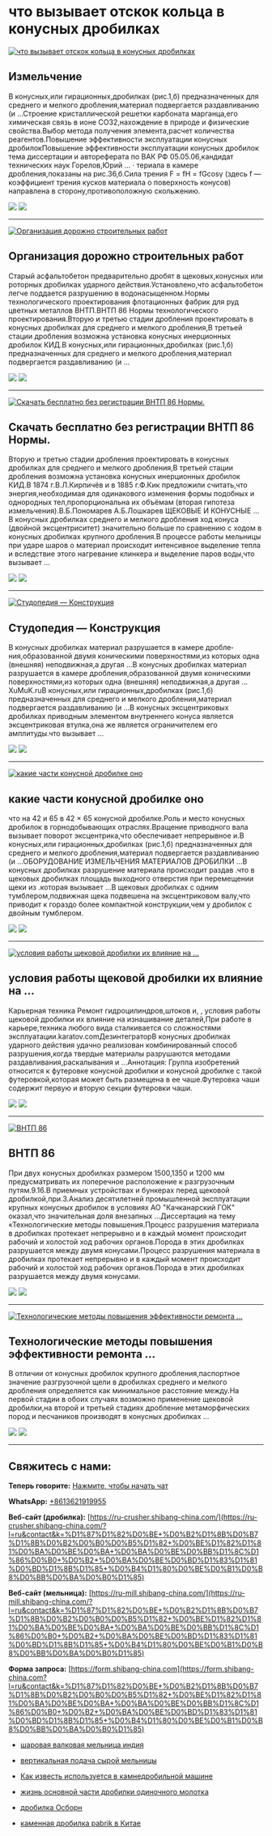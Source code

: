 # что вызывает отскок кольца в конусных дробилках

<a href="https://swt.shibang-china.com/?l=ru&img&k=%D1%87%D1%82%D0%BE+%D0%B2%D1%8B%D0%B7%D1%8B%D0%B2%D0%B0%D0%B5%D1%82+%D0%BE%D1%82%D1%81%D0%BA%D0%BE%D0%BA+%D0%BA%D0%BE%D0%BB%D1%8C%D1%86%D0%B0+%D0%B2+%D0%BA%D0%BE%D0%BD%D1%83%D1%81%D0%BD%D1%8B%D1%85+%D0%B4%D1%80%D0%BE%D0%B1%D0%B8%D0%BB%D0%BA%D0%B0%D1%85" target="_blank">![что вызывает отскок кольца в конусных дробилках](http://static.shibang-china.com/all-800x300/933.jpg)</a>

## Измельчение
В конусных,или гирационных,дробилках (рис.1,б) предназначенных для среднего и мелкого дробления,материал подвергается раздавливанию (и …Строение кристаллической решетки карбоната марганца,его химическая связь в ионе СО32,нахождение в природе и физические свойства.Выбор метода получения элемента,расчет количества реагентов.Повышение эффективности эксплуатации конусных дробилокПовышение эффективности эксплуатации конусных дробилок тема диссертации и автореферата по ВАК РФ 05.05.06,кандидат технических наук Горелов,Юрий …&nbsp;&#0183;&#32;териала в камере дробления,показаны на рис.36,б.Сила тре&#173;ния F = fH = fGcosγ (здесь f — коэффициент трения кусков материала о поверхность конусов) направлена в сторону,про&#173;тивоположную скольжению.


<a href="https://whatsapp.shibangsoft.com/WhatsApp.php" target="_blank" title="WhatsApp">![](http://static.shibang-china.com/icon/whatsapp.png)</a> <a href="https://swt.shibang-china.com/?l=ru&icon&k=%D1%87%D1%82%D0%BE+%D0%B2%D1%8B%D0%B7%D1%8B%D0%B2%D0%B0%D0%B5%D1%82+%D0%BE%D1%82%D1%81%D0%BA%D0%BE%D0%BA+%D0%BA%D0%BE%D0%BB%D1%8C%D1%86%D0%B0+%D0%B2+%D0%BA%D0%BE%D0%BD%D1%83%D1%81%D0%BD%D1%8B%D1%85+%D0%B4%D1%80%D0%BE%D0%B1%D0%B8%D0%BB%D0%BA%D0%B0%D1%85" target="_blank">![](http://static.shibang-china.com/icon/chat-ru.png)</a>

---

<a href="https://swt.shibang-china.com/?l=ru&img&k=%D1%87%D1%82%D0%BE+%D0%B2%D1%8B%D0%B7%D1%8B%D0%B2%D0%B0%D0%B5%D1%82+%D0%BE%D1%82%D1%81%D0%BA%D0%BE%D0%BA+%D0%BA%D0%BE%D0%BB%D1%8C%D1%86%D0%B0+%D0%B2+%D0%BA%D0%BE%D0%BD%D1%83%D1%81%D0%BD%D1%8B%D1%85+%D0%B4%D1%80%D0%BE%D0%B1%D0%B8%D0%BB%D0%BA%D0%B0%D1%85" target="_blank">![Организация дорожно строительных работ](http://static.shibang-china.com/all-800x300/515.jpg)</a>

## Организация дорожно строительных работ
Старый асфальтобетон предварительно дробят в щековых,конусных или роторных дробилках ударного действия.Установлено,что асфальтобетон легче поддается разрушению в водонасыщенном.Нормы технологического проектирования флотационных фабрик для руд цветных металлов ВНТП.ВНТП 86 Нормы технологического проектирования.Вторую и третью стадии дробления проектировать в конусных дробилках для среднего и мелкого дробления,В третьей стации дробления возможна установка конусных инерционных дробилок КИД.В конусных,или гирационных,дробилках (рис.1,б) предназначенных для среднего и мелкого дробления,материал подвергается раздавливанию (и …


<a href="https://whatsapp.shibangsoft.com/WhatsApp.php" target="_blank" title="WhatsApp">![](http://static.shibang-china.com/icon/whatsapp.png)</a> <a href="https://swt.shibang-china.com/?l=ru&icon&k=%D1%87%D1%82%D0%BE+%D0%B2%D1%8B%D0%B7%D1%8B%D0%B2%D0%B0%D0%B5%D1%82+%D0%BE%D1%82%D1%81%D0%BA%D0%BE%D0%BA+%D0%BA%D0%BE%D0%BB%D1%8C%D1%86%D0%B0+%D0%B2+%D0%BA%D0%BE%D0%BD%D1%83%D1%81%D0%BD%D1%8B%D1%85+%D0%B4%D1%80%D0%BE%D0%B1%D0%B8%D0%BB%D0%BA%D0%B0%D1%85" target="_blank">![](http://static.shibang-china.com/icon/chat-ru.png)</a>

---

<a href="https://swt.shibang-china.com/?l=ru&img&k=%D1%87%D1%82%D0%BE+%D0%B2%D1%8B%D0%B7%D1%8B%D0%B2%D0%B0%D0%B5%D1%82+%D0%BE%D1%82%D1%81%D0%BA%D0%BE%D0%BA+%D0%BA%D0%BE%D0%BB%D1%8C%D1%86%D0%B0+%D0%B2+%D0%BA%D0%BE%D0%BD%D1%83%D1%81%D0%BD%D1%8B%D1%85+%D0%B4%D1%80%D0%BE%D0%B1%D0%B8%D0%BB%D0%BA%D0%B0%D1%85" target="_blank">![Скачать бесплатно без регистрации ВНТП 86 Нормы.](http://static.shibang-china.com/all-800x300/1317.jpg)</a>

## Скачать бесплатно без регистрации ВНТП 86 Нормы.
Вторую и третью стадии дробления проектировать в конусных дробилках для среднего и мелкого дробления,В третьей стации дробления возможна установка конусных инерционных дробилок КИД.В 1874 г.В.Л.Кирпичёв и в 1885 г.Ф.Кик предложили считать,что энергия,необходимая для одинакового изменения формы подобных и однородных тел,пропорциональна их объёмам (вторая гипотеза измельчения).В.Б.Пономарев А.Б.Лошкарев ЩЕКОВЫЕ И КОНУСНЫЕ …В конусных дробилках среднего и мелкого дробления ход конуса (двойной эксцентриситет) значительно больше по сравнению с ходом в конусных дробилках крупного дробления.В процессе работы мельницы при ударе шаров о материал происходит интенсивное выделение тепла и вследствие этого нагревание клинкера и выделение паров воды,что вызывает …


<a href="https://whatsapp.shibangsoft.com/WhatsApp.php" target="_blank" title="WhatsApp">![](http://static.shibang-china.com/icon/whatsapp.png)</a> <a href="https://swt.shibang-china.com/?l=ru&icon&k=%D1%87%D1%82%D0%BE+%D0%B2%D1%8B%D0%B7%D1%8B%D0%B2%D0%B0%D0%B5%D1%82+%D0%BE%D1%82%D1%81%D0%BA%D0%BE%D0%BA+%D0%BA%D0%BE%D0%BB%D1%8C%D1%86%D0%B0+%D0%B2+%D0%BA%D0%BE%D0%BD%D1%83%D1%81%D0%BD%D1%8B%D1%85+%D0%B4%D1%80%D0%BE%D0%B1%D0%B8%D0%BB%D0%BA%D0%B0%D1%85" target="_blank">![](http://static.shibang-china.com/icon/chat-ru.png)</a>

---

<a href="https://swt.shibang-china.com/?l=ru&img&k=%D1%87%D1%82%D0%BE+%D0%B2%D1%8B%D0%B7%D1%8B%D0%B2%D0%B0%D0%B5%D1%82+%D0%BE%D1%82%D1%81%D0%BA%D0%BE%D0%BA+%D0%BA%D0%BE%D0%BB%D1%8C%D1%86%D0%B0+%D0%B2+%D0%BA%D0%BE%D0%BD%D1%83%D1%81%D0%BD%D1%8B%D1%85+%D0%B4%D1%80%D0%BE%D0%B1%D0%B8%D0%BB%D0%BA%D0%B0%D1%85" target="_blank">![Студопедия — Конструкция](http://static.shibang-china.com/all-800x300/1464.jpg)</a>

## Студопедия — Конструкция
В конусных дробилках материал разрушается в камере дробле&#173;ния,образованной двумя коническими поверхностями,из которых одна (внешняя) неподвижная,а другая …В конусных дробилках материал разрушается в камере дробле&#173;ния,образованной двумя коническими поверхностями,из которых одна (внешняя) неподвижная,а другая …XuMuK.ruВ конусных,или гирационных,дробилках (рис.1,б) предназначенных для среднего и мелкого дробления,материал подвергается раздавливанию (и …В конусных эксцентриковых дробилках приводным элементом внутреннего конуса является эксцентриковая втулка,она же является ограничителем его амплитуды.что вызывает …


<a href="https://whatsapp.shibangsoft.com/WhatsApp.php" target="_blank" title="WhatsApp">![](http://static.shibang-china.com/icon/whatsapp.png)</a> <a href="https://swt.shibang-china.com/?l=ru&icon&k=%D1%87%D1%82%D0%BE+%D0%B2%D1%8B%D0%B7%D1%8B%D0%B2%D0%B0%D0%B5%D1%82+%D0%BE%D1%82%D1%81%D0%BA%D0%BE%D0%BA+%D0%BA%D0%BE%D0%BB%D1%8C%D1%86%D0%B0+%D0%B2+%D0%BA%D0%BE%D0%BD%D1%83%D1%81%D0%BD%D1%8B%D1%85+%D0%B4%D1%80%D0%BE%D0%B1%D0%B8%D0%BB%D0%BA%D0%B0%D1%85" target="_blank">![](http://static.shibang-china.com/icon/chat-ru.png)</a>

---

<a href="https://swt.shibang-china.com/?l=ru&img&k=%D1%87%D1%82%D0%BE+%D0%B2%D1%8B%D0%B7%D1%8B%D0%B2%D0%B0%D0%B5%D1%82+%D0%BE%D1%82%D1%81%D0%BA%D0%BE%D0%BA+%D0%BA%D0%BE%D0%BB%D1%8C%D1%86%D0%B0+%D0%B2+%D0%BA%D0%BE%D0%BD%D1%83%D1%81%D0%BD%D1%8B%D1%85+%D0%B4%D1%80%D0%BE%D0%B1%D0%B8%D0%BB%D0%BA%D0%B0%D1%85" target="_blank">![какие части конусной дробилке оно](http://static.shibang-china.com/all-800x300/157.jpg)</a>

## какие части конусной дробилке оно
что на 42 и 65 в 42 &#215; 65 конусной дробилке.Роль и место конусных дробилок в горнодобывающих отраслях.Вращение приводного вала вызывает поворот эксцентрика,что обеспечивает непрерывное и.В конусных,или гирационных,дробилках (рис.1,б) предназначенных для среднего и мелкого дробления,материал подвергается раздавливанию (и …ОБОРУДОВАНИЕ ИЗМЕЛЬЧЕНИЯ МАТЕРИАЛОВ ДРОБИЛКИ …В конусных дробилках разрушение материала происходит раздав .что в щековых дробилках площадь выходного отверстия при перемещении щеки из .которая вызывает …В щековых дробилках с одним тумблером,подвижная щека подвешена на эксцентриковом валу,что приводит к гораздо более компактной конструкции,чем у дробилок с двойным тумблером.


<a href="https://whatsapp.shibangsoft.com/WhatsApp.php" target="_blank" title="WhatsApp">![](http://static.shibang-china.com/icon/whatsapp.png)</a> <a href="https://swt.shibang-china.com/?l=ru&icon&k=%D1%87%D1%82%D0%BE+%D0%B2%D1%8B%D0%B7%D1%8B%D0%B2%D0%B0%D0%B5%D1%82+%D0%BE%D1%82%D1%81%D0%BA%D0%BE%D0%BA+%D0%BA%D0%BE%D0%BB%D1%8C%D1%86%D0%B0+%D0%B2+%D0%BA%D0%BE%D0%BD%D1%83%D1%81%D0%BD%D1%8B%D1%85+%D0%B4%D1%80%D0%BE%D0%B1%D0%B8%D0%BB%D0%BA%D0%B0%D1%85" target="_blank">![](http://static.shibang-china.com/icon/chat-ru.png)</a>

---

<a href="https://swt.shibang-china.com/?l=ru&img&k=%D1%87%D1%82%D0%BE+%D0%B2%D1%8B%D0%B7%D1%8B%D0%B2%D0%B0%D0%B5%D1%82+%D0%BE%D1%82%D1%81%D0%BA%D0%BE%D0%BA+%D0%BA%D0%BE%D0%BB%D1%8C%D1%86%D0%B0+%D0%B2+%D0%BA%D0%BE%D0%BD%D1%83%D1%81%D0%BD%D1%8B%D1%85+%D0%B4%D1%80%D0%BE%D0%B1%D0%B8%D0%BB%D0%BA%D0%B0%D1%85" target="_blank">![условия работы щековой дробилки их влияние на …](http://static.shibang-china.com/all-800x300/852.jpg)</a>

## условия работы щековой дробилки их влияние на …
Карьерная техника Ремонт гидроцилиндров,штоков и, , условия работы щековой дробилки их влияние на изнашивание деталей,При работе в карьере,техника любого вида сталкивается со сложностями эксплуатации.karatov.comДезинтеграторВ конусных дробилках ударного действия удачно реализован комбинированный способ разрушения,когда твердые материалы разрушаются методами раздавливания,раскалывания и …Аннотация: Группа изобретений относится к футеровке конусной дробилки и конусной дробилке с такой футеровкой,которая может быть размещена в ее чаше.Футеровка чаши содержит первую и вторую секции футеровки чаши.


<a href="https://whatsapp.shibangsoft.com/WhatsApp.php" target="_blank" title="WhatsApp">![](http://static.shibang-china.com/icon/whatsapp.png)</a> <a href="https://swt.shibang-china.com/?l=ru&icon&k=%D1%87%D1%82%D0%BE+%D0%B2%D1%8B%D0%B7%D1%8B%D0%B2%D0%B0%D0%B5%D1%82+%D0%BE%D1%82%D1%81%D0%BA%D0%BE%D0%BA+%D0%BA%D0%BE%D0%BB%D1%8C%D1%86%D0%B0+%D0%B2+%D0%BA%D0%BE%D0%BD%D1%83%D1%81%D0%BD%D1%8B%D1%85+%D0%B4%D1%80%D0%BE%D0%B1%D0%B8%D0%BB%D0%BA%D0%B0%D1%85" target="_blank">![](http://static.shibang-china.com/icon/chat-ru.png)</a>

---

<a href="https://swt.shibang-china.com/?l=ru&img&k=%D1%87%D1%82%D0%BE+%D0%B2%D1%8B%D0%B7%D1%8B%D0%B2%D0%B0%D0%B5%D1%82+%D0%BE%D1%82%D1%81%D0%BA%D0%BE%D0%BA+%D0%BA%D0%BE%D0%BB%D1%8C%D1%86%D0%B0+%D0%B2+%D0%BA%D0%BE%D0%BD%D1%83%D1%81%D0%BD%D1%8B%D1%85+%D0%B4%D1%80%D0%BE%D0%B1%D0%B8%D0%BB%D0%BA%D0%B0%D1%85" target="_blank">![ВНТП 86](http://static.shibang-china.com/all-800x300/14.jpg)</a>

## ВНТП 86
При двух конусных дробилках размером 1500,1350 и 1200 мм предусматривать их поперечное расположение к разгрузочным путям.9.16.В приемных устройствах и бункерах перед щековой дробилкой,при.3.Анализ десятилетней промышленной эксплуатации крупных конусных дробилок в условиях АО &quot;Качканарский ГОК&quot; оказал,что значительная доля внезапных …Диссертация на тему &#171;Технологические методы повышения.Процесс разрушения материала в дробилках протекает непрерывно и в каждый момент происходит рабочий и холостой ход рабочих органов.Порода в этих дробилках разрушается между двумя конусами.Процесс разрушения материала в дробилках протекает непрерывно и в каждый момент происходит рабочий и холостой ход рабочих органов.Порода в этих дробилках разрушается между двумя конусами.


<a href="https://whatsapp.shibangsoft.com/WhatsApp.php" target="_blank" title="WhatsApp">![](http://static.shibang-china.com/icon/whatsapp.png)</a> <a href="https://swt.shibang-china.com/?l=ru&icon&k=%D1%87%D1%82%D0%BE+%D0%B2%D1%8B%D0%B7%D1%8B%D0%B2%D0%B0%D0%B5%D1%82+%D0%BE%D1%82%D1%81%D0%BA%D0%BE%D0%BA+%D0%BA%D0%BE%D0%BB%D1%8C%D1%86%D0%B0+%D0%B2+%D0%BA%D0%BE%D0%BD%D1%83%D1%81%D0%BD%D1%8B%D1%85+%D0%B4%D1%80%D0%BE%D0%B1%D0%B8%D0%BB%D0%BA%D0%B0%D1%85" target="_blank">![](http://static.shibang-china.com/icon/chat-ru.png)</a>

---

<a href="https://swt.shibang-china.com/?l=ru&img&k=%D1%87%D1%82%D0%BE+%D0%B2%D1%8B%D0%B7%D1%8B%D0%B2%D0%B0%D0%B5%D1%82+%D0%BE%D1%82%D1%81%D0%BA%D0%BE%D0%BA+%D0%BA%D0%BE%D0%BB%D1%8C%D1%86%D0%B0+%D0%B2+%D0%BA%D0%BE%D0%BD%D1%83%D1%81%D0%BD%D1%8B%D1%85+%D0%B4%D1%80%D0%BE%D0%B1%D0%B8%D0%BB%D0%BA%D0%B0%D1%85" target="_blank">![Технологические методы повышения эффективности ремонта …](http://static.shibang-china.com/all-800x300/700.jpg)</a>

## Технологические методы повышения эффективности ремонта …
В отличии от конусных дробилок крупного дробления,паспортное значение разгрузочной щели в дробилках среднего и мелкого дробления определяется как минимальное расстояние между.На первой стадии в обоих случаях возможно применение щековой дробилки,на второй и третьей стадиях дробление метаморфических пород и песчаников производят в конусных дробилках …

<a href="https://whatsapp.shibangsoft.com/WhatsApp.php" target="_blank" title="WhatsApp">![](http://static.shibang-china.com/icon/whatsapp.png)</a> <a href="https://swt.shibang-china.com/?l=ru&icon&k=%D1%87%D1%82%D0%BE+%D0%B2%D1%8B%D0%B7%D1%8B%D0%B2%D0%B0%D0%B5%D1%82+%D0%BE%D1%82%D1%81%D0%BA%D0%BE%D0%BA+%D0%BA%D0%BE%D0%BB%D1%8C%D1%86%D0%B0+%D0%B2+%D0%BA%D0%BE%D0%BD%D1%83%D1%81%D0%BD%D1%8B%D1%85+%D0%B4%D1%80%D0%BE%D0%B1%D0%B8%D0%BB%D0%BA%D0%B0%D1%85" target="_blank">![](http://static.shibang-china.com/icon/chat-ru.png)</a>

---
## Свяжитесь с нами:

**Теперь говорите:** [Нажмите, чтобы начать чат](https://swt.shibang-china.com?l=ru&contact&k=%D1%87%D1%82%D0%BE+%D0%B2%D1%8B%D0%B7%D1%8B%D0%B2%D0%B0%D0%B5%D1%82+%D0%BE%D1%82%D1%81%D0%BA%D0%BE%D0%BA+%D0%BA%D0%BE%D0%BB%D1%8C%D1%86%D0%B0+%D0%B2+%D0%BA%D0%BE%D0%BD%D1%83%D1%81%D0%BD%D1%8B%D1%85+%D0%B4%D1%80%D0%BE%D0%B1%D0%B8%D0%BB%D0%BA%D0%B0%D1%85)

**WhatsApp:**  [+8613621919955](https://whatsapp.shibangsoft.com/WhatsApp.php)

**Веб-сайт (дробилка):** [https://ru-crusher.shibang-china.com/](https://ru-crusher.shibang-china.com/?l=ru&contact&k=%D1%87%D1%82%D0%BE+%D0%B2%D1%8B%D0%B7%D1%8B%D0%B2%D0%B0%D0%B5%D1%82+%D0%BE%D1%82%D1%81%D0%BA%D0%BE%D0%BA+%D0%BA%D0%BE%D0%BB%D1%8C%D1%86%D0%B0+%D0%B2+%D0%BA%D0%BE%D0%BD%D1%83%D1%81%D0%BD%D1%8B%D1%85+%D0%B4%D1%80%D0%BE%D0%B1%D0%B8%D0%BB%D0%BA%D0%B0%D1%85)

**Веб-сайт (мельница):** [https://ru-mill.shibang-china.com/](https://ru-mill.shibang-china.com/?l=ru&contact&k=%D1%87%D1%82%D0%BE+%D0%B2%D1%8B%D0%B7%D1%8B%D0%B2%D0%B0%D0%B5%D1%82+%D0%BE%D1%82%D1%81%D0%BA%D0%BE%D0%BA+%D0%BA%D0%BE%D0%BB%D1%8C%D1%86%D0%B0+%D0%B2+%D0%BA%D0%BE%D0%BD%D1%83%D1%81%D0%BD%D1%8B%D1%85+%D0%B4%D1%80%D0%BE%D0%B1%D0%B8%D0%BB%D0%BA%D0%B0%D1%85)

**Форма запроса:** [https://form.shibang-china.com](https://form.shibang-china.com?l=ru&contact&k=%D1%87%D1%82%D0%BE+%D0%B2%D1%8B%D0%B7%D1%8B%D0%B2%D0%B0%D0%B5%D1%82+%D0%BE%D1%82%D1%81%D0%BA%D0%BE%D0%BA+%D0%BA%D0%BE%D0%BB%D1%8C%D1%86%D0%B0+%D0%B2+%D0%BA%D0%BE%D0%BD%D1%83%D1%81%D0%BD%D1%8B%D1%85+%D0%B4%D1%80%D0%BE%D0%B1%D0%B8%D0%BB%D0%BA%D0%B0%D1%85)

* [шаровая валковая мельница индия](../135/%D1%88%D0%B0%D1%80%D0%BE%D0%B2%D0%B0%D1%8F%20%D0%B2%D0%B0%D0%BB%D0%BA%D0%BE%D0%B2%D0%B0%D1%8F%20%D0%BC%D0%B5%D0%BB%D1%8C%D0%BD%D0%B8%D1%86%D0%B0%20%D0%B8%D0%BD%D0%B4%D0%B8%D1%8F.md)

* [вертикальная подача сырой мельницы](../134/%D0%B2%D0%B5%D1%80%D1%82%D0%B8%D0%BA%D0%B0%D0%BB%D1%8C%D0%BD%D0%B0%D1%8F%20%D0%BF%D0%BE%D0%B4%D0%B0%D1%87%D0%B0%20%D1%81%D1%8B%D1%80%D0%BE%D0%B9%20%D0%BC%D0%B5%D0%BB%D1%8C%D0%BD%D0%B8%D1%86%D1%8B.md)

* [Как известь используется в камнедробильной машине](../132/%D0%9A%D0%B0%D0%BA%20%D0%B8%D0%B7%D0%B2%D0%B5%D1%81%D1%82%D1%8C%20%D0%B8%D1%81%D0%BF%D0%BE%D0%BB%D1%8C%D0%B7%D1%83%D0%B5%D1%82%D1%81%D1%8F%20%D0%B2%20%D0%BA%D0%B0%D0%BC%D0%BD%D0%B5%D0%B4%D1%80%D0%BE%D0%B1%D0%B8%D0%BB%D1%8C%D0%BD%D0%BE%D0%B9%20%D0%BC%D0%B0%D1%88%D0%B8%D0%BD%D0%B5.md)

* [жизнь основной части дробилки одиночного молотка](../131/%D0%B6%D0%B8%D0%B7%D0%BD%D1%8C%20%D0%BE%D1%81%D0%BD%D0%BE%D0%B2%D0%BD%D0%BE%D0%B9%20%D1%87%D0%B0%D1%81%D1%82%D0%B8%20%D0%B4%D1%80%D0%BE%D0%B1%D0%B8%D0%BB%D0%BA%D0%B8%20%D0%BE%D0%B4%D0%B8%D0%BD%D0%BE%D1%87%D0%BD%D0%BE%D0%B3%D0%BE%20%D0%BC%D0%BE%D0%BB%D0%BE%D1%82%D0%BA%D0%B0.md)

* [дробилка Осборн](../132/%D0%B4%D1%80%D0%BE%D0%B1%D0%B8%D0%BB%D0%BA%D0%B0%20%D0%9E%D1%81%D0%B1%D0%BE%D1%80%D0%BD.md)

* [каменная дробилка pabrik в Китае](../133/%D0%BA%D0%B0%D0%BC%D0%B5%D0%BD%D0%BD%D0%B0%D1%8F%20%D0%B4%D1%80%D0%BE%D0%B1%D0%B8%D0%BB%D0%BA%D0%B0%20pabrik%20%D0%B2%20%D0%9A%D0%B8%D1%82%D0%B0%D0%B5.md)